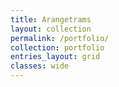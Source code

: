 ```yaml
---
title: Arangetrams
layout: collection
permalink: /portfolio/
collection: portfolio
entries_layout: grid
classes: wide
---
```

